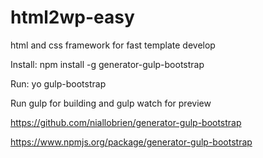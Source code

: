 html2wp-easy
============

html and css framework for fast template develop


Install: npm install -g generator-gulp-bootstrap

Run: yo gulp-bootstrap

Run gulp for building and gulp watch for preview


https://github.com/niallobrien/generator-gulp-bootstrap


https://www.npmjs.org/package/generator-gulp-bootstrap
